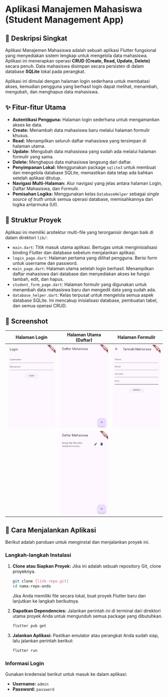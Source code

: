 # Aplikasi Manajemen Mahasiswa (Student Management App)

## 📜 Deskripsi Singkat

Aplikasi Manajemen Mahasiswa adalah sebuah aplikasi Flutter fungsional yang menyediakan sistem lengkap untuk mengelola data mahasiswa. Aplikasi ini menerapkan operasi **CRUD (Create, Read, Update, Delete)** secara penuh. Data mahasiswa disimpan secara persisten di dalam database **SQLite** lokal pada perangkat.

Aplikasi ini dimulai dengan halaman login sederhana untuk membatasi akses, kemudian pengguna yang berhasil login dapat melihat, menambah, mengubah, dan menghapus data mahasiswa.

## ✨ Fitur-fitur Utama

* **Autentikasi Pengguna:** Halaman login sederhana untuk mengamankan akses ke data.
* **Create:** Menambah data mahasiswa baru melalui halaman formulir khusus.
* **Read:** Menampilkan seluruh daftar mahasiswa yang tersimpan di halaman utama.
* **Update:** Mengubah data mahasiswa yang sudah ada melalui halaman formulir yang sama.
* **Delete:** Menghapus data mahasiswa langsung dari daftar.
* **Penyimpanan Lokal:** Menggunakan package `sqlite3` untuk membuat dan mengelola database SQLite, memastikan data tetap ada bahkan setelah aplikasi ditutup.
* **Navigasi Multi-Halaman:** Alur navigasi yang jelas antara halaman Login, Daftar Mahasiswa, dan Formulir.
* **Pemisahan Logika:** Menggunakan kelas `DatabaseHelper` sebagai *single source of truth* untuk semua operasi database, memisahkannya dari logika antarmuka (UI).

## 📁 Struktur Proyek

Aplikasi ini memiliki arsitektur multi-file yang terorganisir dengan baik di dalam direktori `lib/`:

* `main.dart`: Titik masuk utama aplikasi. Bertugas untuk menginisialisasi binding Flutter dan database sebelum menjalankan aplikasi.
* `login_page.dart`: Halaman pertama yang dilihat pengguna. Berisi form untuk username dan password.
* `main_page.dart`: Halaman utama setelah login berhasil. Menampilkan daftar mahasiswa dari database dan menyediakan akses ke fungsi tambah, edit, dan hapus.
* `student_form_page.dart`: Halaman formulir yang digunakan untuk menambah data mahasiswa baru dan mengedit data yang sudah ada.
* `database_helper.dart`: Kelas terpusat untuk mengelola semua aspek database SQLite. Ini mencakup inisialisasi database, pembuatan tabel, dan semua operasi CRUD.

## 📸 Screenshot

| Halaman Login | Halaman Utama (Daftar) | Halaman Formulir |
| :---: |:---:|:---:|
| ![Halaman Login](screenshot/img.png) | ![Halaman Daftar Mahasiswa](screenshot/img_1.png) | ![Halaman Formulir](screenshot/img_2.png) |
|  | ![Halaman Daftar Mahasiswa](screenshot/img_3.png) |  |

## 🚀 Cara Menjalankan Aplikasi

Berikut adalah panduan untuk menginstal dan menjalankan proyek ini.

### Langkah-langkah Instalasi

1.  **Clone atau Siapkan Proyek:**
    Jika ini adalah sebuah repository Git, clone proyeknya.
    ```bash
    git clone [link-repo.git]
    cd nama-repo-anda
    ```
    Jika Anda memiliki file secara lokal, buat proyek Flutter baru dan lanjutkan ke langkah berikutnya.

2.  **Dapatkan Dependencies:**
    Jalankan perintah ini di terminal dari direktori utama proyek Anda untuk mengunduh semua package yang dibutuhkan.
    ```bash
    flutter pub get
    ```

3.  **Jalankan Aplikasi:**
    Pastikan emulator atau perangkat Anda sudah siap, lalu jalankan perintah berikut:
    ```bash
    flutter run
    ```

### Informasi Login

Gunakan kredensial berikut untuk masuk ke dalam aplikasi:
* **Username:** `admin`
* **Password:** `password`